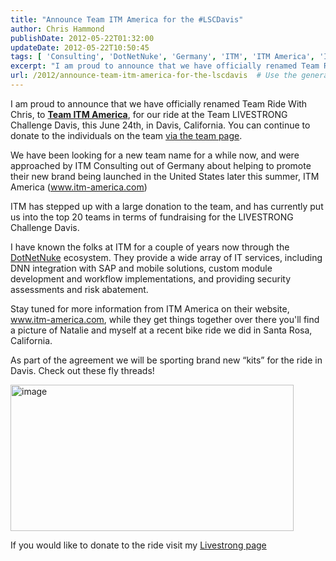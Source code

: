 ```yaml
---
title: "Announce Team ITM America for the #LSCDavis"
author: Chris Hammond
publishDate: 2012-05-22T01:32:00
updateDate: 2012-05-22T10:50:45
tags: [ 'Consulting', 'DotNetNuke', 'Germany', 'ITM', 'ITM America', 'ITMAmerica', 'LIVESTRONG' ]
excerpt: "I am proud to announce that we have officially renamed Team Ride With Chris, to Team ITM America, for our ride at the Team LIVESTRONG Challenge Davis, this June 24th, in Davis, California. You can continue to donate to the individuals on the team via the team page. We have been looking for a new team name for a while now, and were approached by ITM Consulting out of Germany about helping to promote their new brand being launched in the United States later this summer, ITM America (www.itm-america.com) ITM has stepped up with a large donation to the team, and has currently put us into the top 20 teams in terms of fundraising for the LIVESTRONG Challenge Davis. I have known the folks at ITM for a couple of years now through the DotNetNuke ecosystem. They provide a wide array of IT services, including DNN integration with SAP and mobile solutions, custom module development and workflow implementations, and providing security assessments and risk abatement.  Stay tuned for more information from ITM America on their website, www.itm-america.com, while they get things together over there you'll find a picture of Natalie and myself at a recent bike ride we did in Santa Rosa, California. As part of the agreement we will be sporting brand new &ldquo;kits&rdquo; for the ride in Davis. Check out these fly threads!   If you would like to donate to the ride visit my Livestrong page"
url: /2012/announce-team-itm-america-for-the-lscdavis  # Use the generated URL with year
---
```

<p>I am proud to announce that we have officially renamed Team Ride With Chris, to <strong><a href="https://laf.livestrong.org/site/TR?team_id=1581&amp;fr_id=1181&amp;pg=team" target="_blank">Team ITM America</a></strong>, for our ride at the Team LIVESTRONG Challenge Davis, this June 24th, in Davis, California. You can continue to donate to the individuals on the team <a href="https://laf.livestrong.org/site/TR?team_id=1581&amp;fr_id=1181&amp;pg=team" target="_blank">via the team page</a>.</p> <p>We have been looking for a new team name for a while now, and were approached by ITM Consulting out of Germany about helping to promote their new brand being launched in the United States later this summer, ITM America (<a href="https://www.itm-america.com">www.itm-america.com</a>)</p> <p>ITM has stepped up with a large donation to the team, and has currently put us into the top 20 teams in terms of fundraising for the LIVESTRONG Challenge Davis.</p> <p>I have known the folks at ITM for a couple of years now through the <a href="https://www.dotnetnuke.com" target="_blank">DotNetNuke</a> ecosystem. They provide a wide array of IT services, including DNN integration with SAP and mobile solutions, custom module development and workflow implementations, and providing security assessments and risk abatement. </p> <p>Stay tuned for more information from ITM America on their website, <a href="https://www.itm-america.com">www.itm-america.com</a>, while they get things together over there you'll find a picture of Natalie and myself at a recent bike ride we did in Santa Rosa, California.</p> <p>As part of the agreement we will be sporting brand new &ldquo;kits&rdquo; for the ride in Davis. Check out these fly threads!</p> <p><a href="/assets/images/PublishThumbnails//windows-live-writer/announce-team-itm-america-for-the-lscdav_11cdd/image_2.png"><img style="background-image: none; border-width: 0px; padding-left: 0px; padding-right: 0px; display: inline; padding-top: 0px; border-style: solid;" title="image" alt="image" src="/assets/images/PublishThumbnails//Windows-Live-Writer/Announce-Team-ITM-America-for-the-LSCDav_11CDD/image_thumb.png" width="453" height="234" /></a></p> <p>If you would like to donate to the ride visit my <a href="https://laf.livestrong.org/goto/chrishammond" target="_blank">Livestrong page</a></p>
